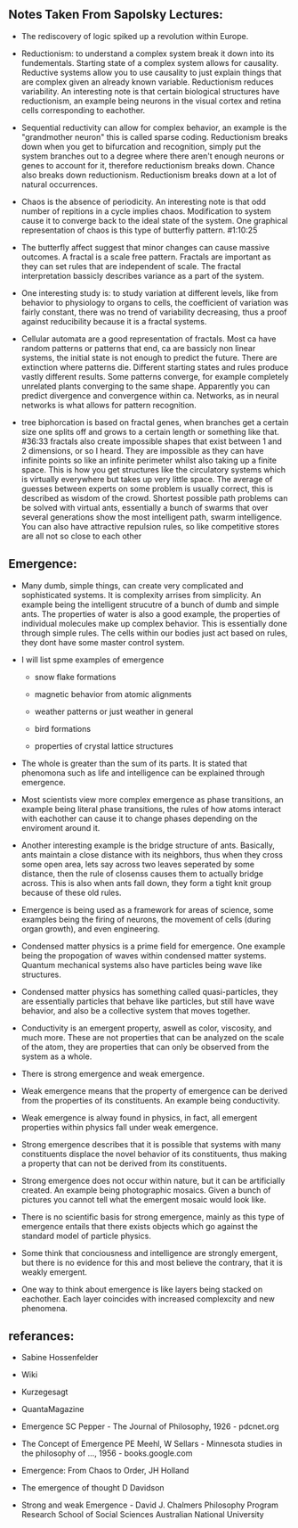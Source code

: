 ## Notes Taken From Sapolsky Lectures: 

 
 - The rediscovery of logic spiked up a revolution within Europe.

- Reductionism: to understand a complex system break it down into its fundementals. 
Starting state of a complex system allows for causality. Reductive systems allow you to use causality to just explain things that are complex 
given an already known variable. Reductionism reduces variability. An interesting note is that certain biological structures have reductionism, 
an example being neurons in the visual cortex and retina cells corresponding to eachother.

 - Sequential reductivity can allow for complex behavior,
an example is the "grandmother neuron" this is called sparse coding. Reductionism breaks down when you get to bifurcation and recognition, simply put the system branches out to a degree where there aren't enough neurons or genes to account for it, therefore reductionism breaks down. Chance 
also breaks down reductionism. Reductionism breaks down at a lot of natural occurrences. 

 - Chaos is the absence of periodicity. An interesting note is that odd number of repitions in a cycle implies chaos. Modification to system cause it 
to converge back to the ideal state of the system. One graphical representation of chaos is this type of butterfly pattern. 
#1:10:25 

 - The butterfly affect suggest that minor changes can cause massive outcomes. A fractal is a scale free pattern. Fractals are important as they can 
set rules that are independent of scale. The fractal interpretation bassicly describes variance as a part of the system.

 - One interesting study is: 
	to study variation at different levels, like from  behavior to physiology to organs to cells, the coefficient of variation was fairly constant, 
	there was no trend of variability decreasing, thus a proof against reducibility because it is a fractal systems. 


 - Cellular automata are a good representation of fractals. Most ca have random patterns or patterns that end, ca are bassicly non linear systems, 
the initial state is not enough to predict the future. There are extinction where patterns die. Different starting states and rules produce vastly 
different results. Some patterns converge, for example completely unrelated plants converging to the same shape. Apparently you can predict 
divergence and convergence within ca. Networks, as in neural networks is what allows for pattern recognition. 

 -  tree biphorcation is based on fractal genes, when branches get a certain size one splits off and grows to a certain length or something like that. #36:33 fractals also create
impossible shapes that exist between 1 and 2 dimensions, or so I heard. They are impossible as they can have infinite points so like an infinite 
perimeter whilst also taking up a finite space. This is how you get structures like the circulatory systems which is virtually everywhere but takes 
up very little space. The average of guesses between experts on some problem is usually correct, this is described as wisdom of the crowd. 
	Shortest possible path problems can be solved with virtual ants, essentially a bunch of swarms that over several generations show the most 
	intelligent path, swarm intelligence. You can also have attractive repulsion rules, so like competitive stores are all not so close to each other

## Emergence: 
 - Many dumb, simple things, can create very complicated and sophisticated 
	systems. It is complexity arrises from simplicity. An example being the 
	intelligent strucutre of a bunch of dumb and simple ants. The properties 
	of water is also a good example, the properties of individual molecules 
	make up complex behavior. This is essentially done through simple rules.
	The cells within our bodies just act based on rules, they dont have some master
	control system.  

 -  I will list spme examples of emergence 
	 -  snow flake formations 
	
	 - magnetic behavior from atomic alignments 
	
	 - weather patterns or just weather in general 
	
	 - bird formations
	
	 -  properties of crystal lattice structures

		

 - The whole is greater than the sum of its parts. It is stated that phenomona such as life and intelligence can be explained through emergence. 

- Most scientists view more complex emergence as phase transitions, an example being literal phase transitions, the rules of how atoms interact with eachother can cause it to change phases depending on the enviroment around it. 

- Another interesting example is the bridge structure of ants. Basically, ants maintain a close distance with its neighbors, thus when they cross some open area, lets say across two leaves seperated by some distance, then the rule of closenss causes them to actually bridge across. This is also when ants fall down, they form a tight knit group because of these old rules. 

- Emergence is being used as a framework for areas of science, some examples being the firing of neurons, the movement of cells (during organ growth), and even engineering. 

- Condensed matter physics is a prime field for emergence. One example being the propogation of waves within condensed matter systems. Quantum mechanical systems also have particles being wave like structures. 

- Condensed matter physics has something called quasi-particles, they are essentially particles that behave like particles, but still have wave behavior, and also be a collective system that moves together. 

- Conductivity is an emergent property, aswell as color, viscosity, and much more. These are not properties that can be analyzed on the scale of the atom, they are properties that can only be observed from the system as a whole. 

- There is strong emergence and weak emergence. 

- Weak emergence means that the property of emergence can be derived from the properties of its constituents. An example being conductivity. 

- Weak emergence is alway found in physics, in fact, all emergent properties within physics fall under weak emergence. 

- Strong emergence describes that it is possible that systems with many constituents displace the novel behavior of its constituents, thus making a property that can not be derived from its constituents. 

- Strong emergence does not occur within nature, but it can be artificially created. An example being photographic mosaics. Given a bunch of pictures you cannot tell what the emergent mosaic would look like. 

- There is no scientific basis for strong emergence, mainly as this type of emergence entails that there exists objects which go against the standard model of particle physics. 

- Some think that conciousness and intelligence are strongly emergent, but there is no evidence for this and most believe the contrary, that it is weakly emergent. 

- One way to think about emergence is like layers being stacked on eachother. Each layer coincides with increased complexcity and new phenomena. 




## referances: 

- Sabine Hossenfelder 

- Wiki

- Kurzegesagt 

- QuantaMagazine 

-  Emergence SC Pepper - The Journal of Philosophy, 1926 - pdcnet.org

- The Concept of Emergence PE Meehl, W Sellars - Minnesota studies in the philosophy of …, 1956 - books.google.com

- Emergence: From Chaos to Order, JH Holland 

- The emergence of thought D Davidson 

- Strong and weak Emergence - David J. Chalmers Philosophy Program Research School of Social Sciences Australian National University